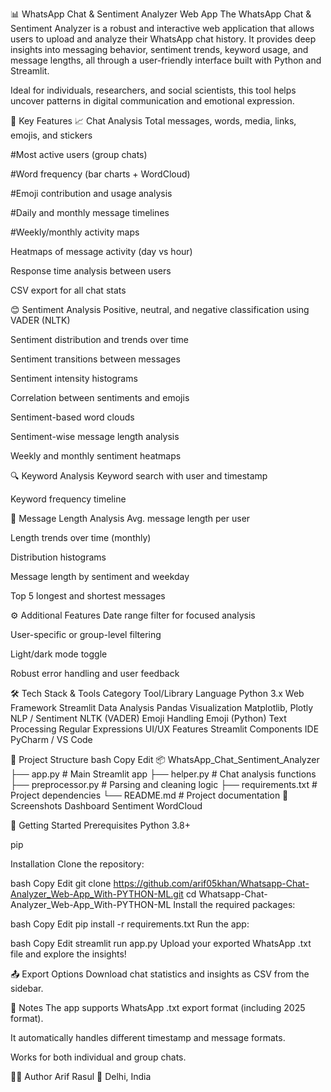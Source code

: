 📊 WhatsApp Chat & Sentiment Analyzer Web App
The WhatsApp Chat & Sentiment Analyzer is a robust and interactive web application that allows users to upload and analyze their WhatsApp chat history. It provides deep insights into messaging behavior, sentiment trends, keyword usage, and message lengths, all through a user-friendly interface built with Python and Streamlit.

Ideal for individuals, researchers, and social scientists, this tool helps uncover patterns in digital communication and emotional expression.

🚀 Key Features
📈 Chat Analysis
Total messages, words, media, links, emojis, and stickers

#Most active users (group chats)

#Word frequency (bar charts + WordCloud)

#Emoji contribution and usage analysis

#Daily and monthly message timelines

#Weekly/monthly activity maps

Heatmaps of message activity (day vs hour)

Response time analysis between users

CSV export for all chat stats

😊 Sentiment Analysis
Positive, neutral, and negative classification using VADER (NLTK)

Sentiment distribution and trends over time

Sentiment transitions between messages

Sentiment intensity histograms

Correlation between sentiments and emojis

Sentiment-based word clouds

Sentiment-wise message length analysis

Weekly and monthly sentiment heatmaps

🔍 Keyword Analysis
Keyword search with user and timestamp

Keyword frequency timeline

📝 Message Length Analysis
Avg. message length per user

Length trends over time (monthly)

Distribution histograms

Message length by sentiment and weekday

Top 5 longest and shortest messages

⚙️ Additional Features
Date range filter for focused analysis

User-specific or group-level filtering

Light/dark mode toggle

Robust error handling and user feedback

🛠️ Tech Stack   &   Tools
Category	        Tool/Library
Language	         Python 3.x
Web Framework	     Streamlit
Data Analysis	     Pandas
Visualization	     Matplotlib, Plotly
NLP / Sentiment	   NLTK (VADER)
Emoji Handling	   Emoji (Python)
Text Processing	   Regular Expressions
UI/UX Features	   Streamlit Components
IDE	               PyCharm / VS Code

📂 Project Structure
bash
Copy
Edit
📦 WhatsApp_Chat_Sentiment_Analyzer
├── app.py              # Main Streamlit app
├── helper.py           # Chat analysis functions
├── preprocessor.py     # Parsing and cleaning logic
├── requirements.txt    # Project dependencies
└── README.md           # Project documentation
📸 Screenshots
Dashboard	Sentiment	WordCloud
		

🚀 Getting Started
Prerequisites
Python 3.8+

pip

Installation
Clone the repository:

bash
Copy
Edit
git clone https://github.com/arif05khan/Whatsapp-Chat-Analyzer_Web-App_With-PYTHON-ML.git
cd Whatsapp-Chat-Analyzer_Web-App_With-PYTHON-ML
Install the required packages:

bash
Copy
Edit
pip install -r requirements.txt
Run the app:

bash
Copy
Edit
streamlit run app.py
Upload your exported WhatsApp .txt file and explore the insights!

📤 Export Options
Download chat statistics and insights as CSV from the sidebar.

📌 Notes
The app supports WhatsApp .txt export format (including 2025 format).

It automatically handles different timestamp and message formats.

Works for both individual and group chats.

👨‍💻 Author
Arif Rasul
📍 Delhi, India
